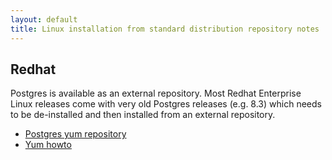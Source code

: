 ```yaml
---
layout: default
title: Linux installation from standard distribution repository notes
---
```


## Redhat

Postgres is available as an external repository. Most Redhat Enterprise Linux releases come with
very old Postgres releases (e.g. 8.3) which needs to be de-installed and then installed from an
external repository.

* [Postgres yum repository](http://yum.postgresql.org/)
* [Yum howto](http://yum.postgresql.org/files/PostgreSQL-RPM-Installation-PGDG.pdf)
